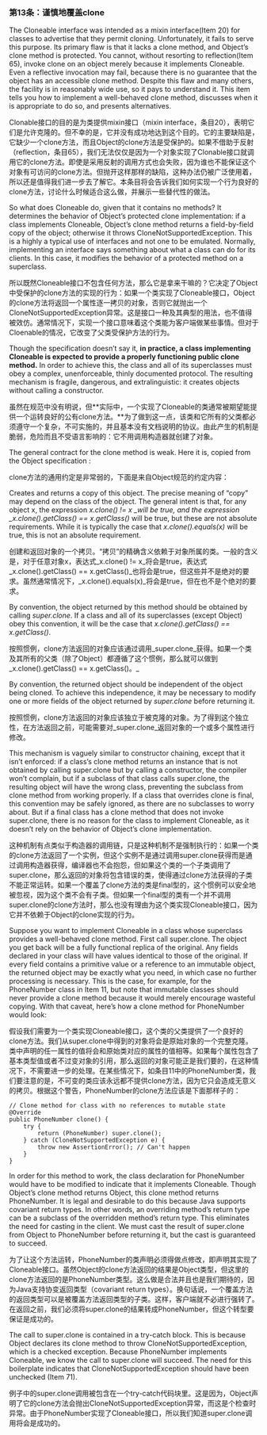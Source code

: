 ### 第13条：谨慎地覆盖clone

The Cloneable interface was intended as a mixin interface\(Item 20\) for classes to advertise that they permit cloning. Unfortunately, it fails to serve this purpose. Its primary flaw is that it lacks a clone method, and Object’s clone method is protected. You cannot, without resorting to reflection\(Item 65\), invoke clone on an object merely because it implements Cloneable. Even a reflective invocation may fail, because there is no guarantee that the object has an accessible clone method. Despite this flaw and many others, the facility is in reasonably wide use, so it pays to understand it. This item tells you how to implement a well-behaved clone method, discusses when it is appropriate to do so, and presents alternatives.

Clonable接口的目的是为类提供mixin接口（mixin interface，条目20），表明它们是允许克隆的。但不幸的是，它并没有成功地达到这个目的。它的主要缺陷是，它缺少一个clone方法，而且Object的clone方法是受保护的。如果不借助于反射（reflection，条目65），我们无法仅仅是因为一个对象实现了Clonable接口就调用它的clone方法。即使是采用反射的调用方式也会失败，因为谁也不能保证这个对象有可访问的clone方法。但抛开这样那样的缺陷，这种办法仍被广泛使用着，所以还是值得我们进一步去了解它。本条目将会告诉我们如何实现一个行为良好的clone方法，讨论什么时候适合这么做，并展示一些替代性的做法。

So what does Cloneable do, given that it contains no methods? It determines the behavior of Object’s protected clone implementation: if a class implements Cloneable, Object’s clone method returns a field-by-field copy of the object; otherwise it throws CloneNotSupportedException. This is a highly a typical use of interfaces and not one to be emulated. Normally, implementing an interface says something about what a class can do for its clients. In this case, it modifies the behavior of a protected method on a superclass.

所以既然Cloneable接口不包含任何方法，那么它是拿来干嘛的？它决定了Object中受保护的clone方法的实现的行为：如果一个类实现了Cloneable接口，Object的clone方法将返回一个属性逐一拷贝的对象，否则它就抛出一个CloneNotSupportedException异常。这是接口一种及其典型的用法，也不值得被效仿。通常情况下，实现一个接口意味着这个类能为客户端做某些事情。但对于Cloenable的情况，它改变了父类受保护方法的行为。

Though the specification doesn’t say it, **in practice, a class implementing Cloneable is expected to provide a properly functioning public clone method.** In order to achieve this, the class and all of its superclasses must obey a complex, unenforceable, thinly documented protocol. The resulting mechanism is fragile, dangerous, and extralinguistic: it creates objects without calling a constructor.

虽然在规范中没有明说，但**实际中，一个实现了Cloneable的类通常被期望能提供一个运转良好的公有clone方法。**为了做到这一点，该类和它所有的父类都必须遵守一个复杂，不可实施的，并且基本没有文档说明的协议。由此产生的机制是脆弱，危险而且不受语言影响的：它不用调用构造器就创建了对象。

The general contract for the clone method is weak. Here it is, copied from the Object specification :

clone方法的通用约定是非常弱的，下面是来自Object规范的约定内容：

Creates and returns a copy of this object. The precise meaning of “copy” may depend on the class of the object. The general intent is that, for any object x, the expression _x.clone\(\) != x \_will be true, and the expression \_x.clone\(\).getClass\(\) == x.getClass\(\)_ will be true, but these are not absolute requirements. While it is typically the case that _x.clone\(\).equals\(x\)_ will be true, this is not an absolute requirement.

创建和返回对象的一个拷贝。“拷贝”的精确含义依赖于对象所属的类。一般的含义是，对于任意对象x，表达式_x.clone\(\) != x_将会是true，表达式_x.clone\(\).getClass\(\) == x.getClass\(\)_也将会是true，但这些并不是绝对的要求。虽然通常情况下，_x.clone\(\).equals\(x\)_将会是true，但在也不是个绝对的要求。

By convention, the object returned by this method should be obtained by calling _super.clone_. If a class and all of its superclasses \(except Object\) obey this convention, it will be the case that _x.clone\(\).getClass\(\) == x.getClass\(\)_.

按照惯例，clone方法返回的对象应该通过调用_super.clone_获得。如果一个类及其所有的父类（除了Object）都遵循了这个惯例，那么就可以做到_x.clone\(\).getClass\(\) == x.getClass\(\)。_

By convention, the returned object should be independent of the object being cloned. To achieve this independence, it may be necessary to modify one or more fields of the object returned by _super.clone_ before returning it.

按照惯例，clone方法返回的对象应该独立于被克隆的对象。为了得到这个独立性，在方法返回之前，可能需要对_super.clone_返回对象的一个或多个属性进行修改。

This mechanism is vaguely similar to constructor chaining, except that it isn’t enforced: if a class’s clone method returns an instance that is not obtained by calling super.clone but by calling a constructor, the compiler won’t complain, but if a subclass of that class calls super.clone, the resulting object will have the wrong class, preventing the subclass from clone method from working properly. If a class that overrides clone is final, this convention may be safely ignored, as there are no subclasses to worry about. But if a final class has a clone method that does not invoke super.clone, there is no reason for the class to implement Cloneable, as it doesn’t rely on the behavior of Object’s clone implementation.

这种机制有点类似于构造器的调用链，只是这种机制不是强制执行的：如果一个类的clone方法返回了一个实例，但这个实例不是通过调用super.clone获得而是通过调用构造器获得，编译器也不会抱怨，但如果这个类的一个子类调用了super.clone，那么返回的对象将包含错误的类，使得通过clone方法获得的子类不能正常运转。如果一个覆盖了clone方法的类是final型的，这个惯例可以安全地被忽视，因为这个类不会有子类。但如果一个final型的类有一个并不调用super.clone的clone方法时，那么也没有理由为这个类实现Cloneable接口，因为它并不依赖于Object的clone实现的行为。

Suppose you want to implement Cloneable in a class whose superclass provides a well-behaved clone method. First call super.clone. The object you get back will be a fully functional replica of the original. Any fields declared in your class will have values identical to those of the original. If every field contains a primitive value or a reference to an immutable object, the returned object may be exactly what you need, in which case no further processing is necessary. This is the case, for example, for the PhoneNumber class in Item 11, but note that immutable classes should never provide a clone method because it would merely encourage wasteful copying. With that caveat, here’s how a clone method for PhoneNumber would look:

假设我们需要为一个类实现Cloneable接口，这个类的父类提供了一个良好的clone方法。我们从super.clone中得到的对象将会是原始对象的一个完整克隆。类中声明的任一属性的值将会和原始类对应的属性的值相等。如果每个属性包含了基本类型值或者不过变对象的引用，那么返回的对象可能正是我们要的，在这种情况下，不需要进一步的处理。在某些情况下，如条目11中的PhoneNumber类，我们要注意的是，不可变的类应该永远都不提供clone方法，因为它只会造成无意义的拷贝。根据这个警告，PhoneNumber的clone方法应该是下面那样子的：

```
// Clone method for class with no references to mutable state
@Override 
public PhoneNumber clone() {
    try {
        return (PhoneNumber) super.clone();
    } catch (CloneNotSupportedException e) { 
        throw new AssertionError(); // Can't happen
    } 
}
```

In order for this method to work, the class declaration for PhoneNumber would have to be modified to indicate that it implements Cloneable. Though Object’s clone method returns Object, this clone method returns PhoneNumber. It is legal and desirable to do this because Java supports covariant return types. In other words, an overriding method’s return type can be a subclass of the overridden method’s return type. This eliminates the need for casting in the client. We must cast the result of super.clone from Object to PhoneNumber before returning it, but the cast is guaranteed to succeed.

为了让这个方法运转，PhoneNumber的类声明必须得做点修改，即声明其实现了Cloneable接口。虽然Object的clone方法返回的结果是Object类型，但这里的clone方法返回的是PhoneNumber类型。这么做是合法并且也是我们期待的，因为Java支持协变返回类型（covariant return types）。换句话说，一个覆盖方法的返回类型可以是被覆盖方法返回类型的子类。这样，客户端就不必进行强转了。在返回之前，我们必须将super.clone的结果转成PhoneNumber，但这个转型要保证是成功的。

The call to super.clone is contained in a try-catch block. This is because Object declares its clone method to throw CloneNotSupportedException, which is a checked exception. Because PhoneNumber implements Cloneable, we know the call to super.clone will succeed. The need for this boilerplate indicates that CloneNotSupportedException should have been unchecked \(Item 71\).

例子中的super.clone调用被包含在一个try-catch代码块里。这是因为，Object声明了它的clone方法会抛出CloneNotSupportedException异常，而这是个检查时异常。由于PhoneNumber实现了Cloneable接口，所以我们知道super.clone调用将会是成功的。  


